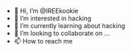 - 👋 Hi, I’m @IREEkookie
- 👀 I’m interested in hacking
- 🌱 I’m currently learning about hacking
- 💞️ I’m looking to collaborate on ...
- 📫 How to reach me 

<!---
IREEkookie/IREEkookie is a ✨ special ✨ repository because its `README.md` (this file) appears on your GitHub profile.
You can click the Preview link to take a look at your changes.
--->
